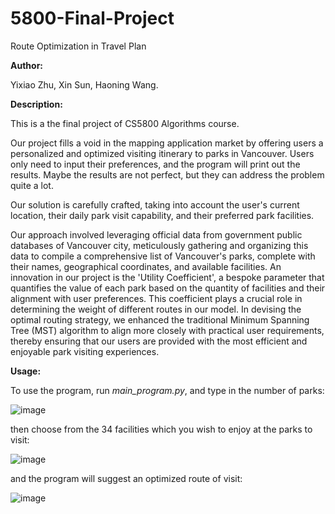 # 5800-Final-Project
Route Optimization in Travel Plan


**Author:**

Yixiao Zhu, Xin Sun, Haoning Wang.



**Description:**

This is a the final project of CS5800 Algorithms course.

Our project  fills a void in the mapping application market by offering users a personalized and optimized visiting itinerary to parks in Vancouver. Users only need to input their preferences, and the program will print out the results. Maybe the results are not perfect, but they can address the problem quite a lot.

Our solution is carefully crafted, taking into account the user's current location, their daily park visit capability, and their preferred park facilities. 

Our approach involved leveraging official data from government public databases of Vancouver city, meticulously gathering and organizing this data to compile a comprehensive list of Vancouver's parks, complete with their names, geographical coordinates, and available facilities. An innovation in our project is the 'Utility Coefficient', a bespoke parameter that quantifies the value of each park based on the quantity of facilities and their alignment with user preferences. This coefficient plays a crucial role in determining the weight of different routes in our model. In devising the optimal routing strategy, we enhanced the traditional Minimum Spanning Tree (MST) algorithm to align more closely with practical user requirements, thereby ensuring that our users are provided with the most efficient and enjoyable park visiting experiences.




**Usage:**

To use the program, run _main_program.py_, and type in the number of parks:

![image](https://github.com/EthanLawyer/5800-Final-Project/assets/133042033/1188f12a-6218-43ec-b0b3-965328ed143d)


then choose from the 34 facilities which you wish to enjoy at the parks to visit:

![image](https://github.com/EthanLawyer/5800-Final-Project/assets/133042033/dac92a33-d6f9-43e3-bf49-1dd1c56620c0)

and the program will suggest an optimized route of visit:

![image](https://github.com/EthanLawyer/5800-Final-Project/assets/133042033/6d7a5ece-d1c2-4b4f-a3d6-2f05d2f4a93a)

